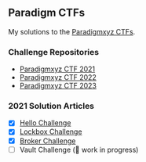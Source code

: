 ## Paradigm CTFs

My solutions to the [Paradigmxyz CTFs](https://ctf.paradigm.xyz/).

### Challenge Repositories

- [Paradigmxyz CTF 2021](https://github.com/paradigmxyz/paradigm-ctf-2021)
- [Paradigmxyz CTF 2022](https://github.com/paradigmxyz/paradigm-ctf-2022)
- [Paradigmxyz CTF 2023](https://github.com/paradigmxyz/paradigm-ctf-2023)

### 2021 Solution Articles

- [x] [Hello Challenge](https://medium.com/@dejijolaoluwa/paradigm-xyz-ctf-2021-hello-f9576d57ae6e)
- [x] [Lockbox Challenge](https://medium.com/@dejijolaoluwa/paradigm-xyz-ctf-2021-lockbox-part-1-47e398ced377)
- [x] [Broker Challenge](https://medium.com/@dejijolaoluwa/paradigm-xyz-ctf-2021-broker-0bf4b76717de)
- [ ] Vault Challenge (🚧 work in progress)
